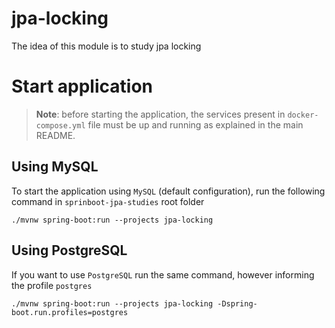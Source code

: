 # jpa-locking

The idea of this module is to study jpa locking

# Start application

> **Note**: before starting the application, the services present in `docker-compose.yml` file must be up and running
as explained in the main README.

## Using MySQL

To start the application using `MySQL` (default configuration), run the following command in `sprinboot-jpa-studies` root folder
```
./mvnw spring-boot:run --projects jpa-locking
```

## Using PostgreSQL

If you want to use `PostgreSQL` run the same command, however informing the profile `postgres`
```
./mvnw spring-boot:run --projects jpa-locking -Dspring-boot.run.profiles=postgres
```
